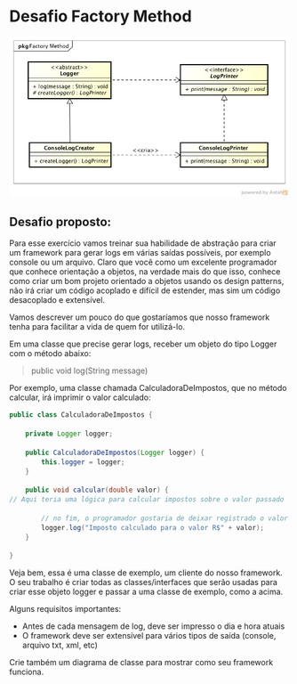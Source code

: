 # Desafio Factory Method

![Diagrama de resolução do desafio](desafio-diagrama.png)

## Desafio proposto:

Para esse exercício vamos treinar sua habilidade de abstração para criar um framework para gerar logs em várias saídas
possíveis, por exemplo console ou um arquivo. Claro que você como um excelente programador que conhece orientação a
objetos, na verdade mais do que isso, conhece como criar um bom projeto orientado a objetos usando os design patterns,
não irá criar um código acoplado e difícil de estender, mas sim um código desacoplado e extensível.

Vamos descrever um pouco do que gostaríamos que nosso framework tenha para facilitar a vida de quem for utilizá-lo.

Em uma classe que precise gerar logs, receber um objeto do tipo Logger com o método abaixo:
> public void log(String message)

Por exemplo, uma classe chamada CalculadoraDeImpostos, que no método calcular, irá imprimir o valor calculado:

```java
public class CalculadoraDeImpostos {

    private Logger logger;

    public CalculadoraDeImpostos(Logger logger) {
        this.logger = logger;
    }

    public void calcular(double valor) {
// Aqui teria uma lógica para calcular impostos sobre o valor passado

        // no fim, o programador gostaria de deixar registrado o valor calculado
        logger.log("Imposto calculado para o valor R$" + valor);
    }

}
```

Veja bem, essa é uma classe de exemplo, um cliente do nosso framework. O seu trabalho é criar todas as
classes/interfaces que serão usadas para criar esse objeto logger e passar a uma classe de exemplo, como a acima.

Alguns requisitos importantes:

 - Antes de cada mensagem de log, deve ser impresso o dia e hora atuais 
 - O framework deve ser extensível para vários tipos
de saída (console, arquivo txt, xml, etc)

Crie também um diagrama de classe para mostrar como seu framework funciona.